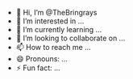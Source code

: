 - 👋 Hi, I’m @TheBringrays
- 👀 I’m interested in ...
- 🌱 I’m currently learning ...
- 💞️ I’m looking to collaborate on ...
- 📫 How to reach me ...
- 😄 Pronouns: ...
- ⚡ Fun fact: ...

<!---
TheBringrays/TheBringrays is a ✨ special ✨ repository because its `README.md` (this file) appears on your GitHub profile.
You can click the Preview link to take a look at your changes.
--->
